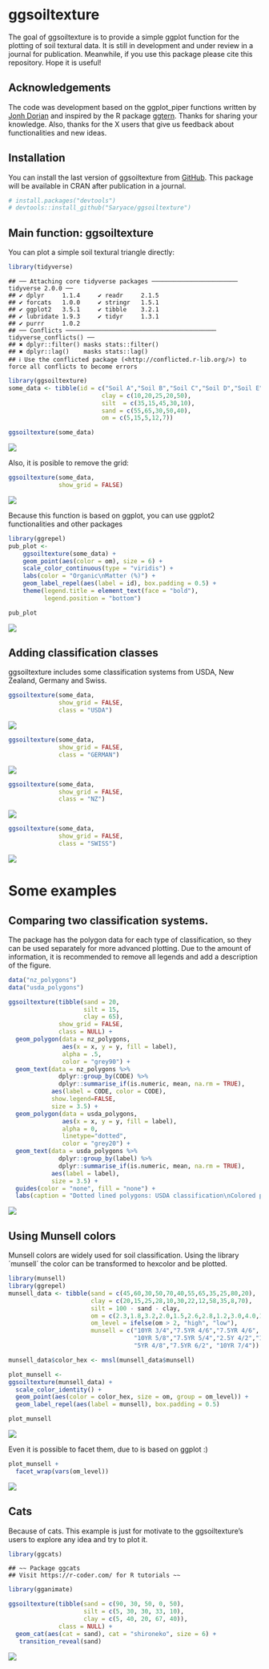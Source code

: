 ggsoiltexture
================

The goal of ggsoiltexture is to provide a simple ggplot function for the
plotting of soil textural data. It is still in development and under
review in a journal for publication. Meanwhile, if you use this package
please cite this repository. Hope it is useful!

## Acknowledgements

The code was development based on the ggplot_piper functions written by
[Jonh Dorian](https://gist.github.com/johnDorian/5561272) and inspired
by the R package [ggtern](https://github.com/nicholasehamilton/ggtern).
Thanks for sharing your knowledge. Also, thanks for the X users that
give us feedback about functionalities and new ideas.

## Installation

You can install the last version of ggsoiltexture from
[GitHub](https://github.com/Saryace/ggsoiltexture). This package will be
available in CRAN after publication in a journal.

``` r
# install.packages("devtools")
# devtools::install_github("Saryace/ggsoiltexture")
```

## Main function: ggsoiltexture

You can plot a simple soil textural triangle directly:

``` r
library(tidyverse)
```

    ## ── Attaching core tidyverse packages ──────────────────────── tidyverse 2.0.0 ──
    ## ✔ dplyr     1.1.4     ✔ readr     2.1.5
    ## ✔ forcats   1.0.0     ✔ stringr   1.5.1
    ## ✔ ggplot2   3.5.1     ✔ tibble    3.2.1
    ## ✔ lubridate 1.9.3     ✔ tidyr     1.3.1
    ## ✔ purrr     1.0.2     
    ## ── Conflicts ────────────────────────────────────────── tidyverse_conflicts() ──
    ## ✖ dplyr::filter() masks stats::filter()
    ## ✖ dplyr::lag()    masks stats::lag()
    ## ℹ Use the conflicted package (<http://conflicted.r-lib.org/>) to force all conflicts to become errors

``` r
library(ggsoiltexture)
some_data <- tibble(id = c("Soil A","Soil B","Soil C","Soil D","Soil E"),
                          clay = c(10,20,25,20,50),
                          silt  = c(35,15,45,30,10),
                          sand = c(55,65,30,50,40),
                          om = c(5,15,5,12,7))

ggsoiltexture(some_data)
```

![](README_files/figure-gfm/simple_plot-1.png)<!-- -->

Also, it is posible to remove the grid:

``` r
ggsoiltexture(some_data,
              show_grid = FALSE)
```

![](README_files/figure-gfm/simple_plot-2-1.png)<!-- -->

Because this function is based on ggplot, you can use ggplot2
functionalities and other packages

``` r
library(ggrepel)
pub_plot <-
    ggsoiltexture(some_data) +
    geom_point(aes(color = om), size = 6) +
    scale_color_continuous(type = "viridis") +
    labs(color = "Organic\nMatter (%)") +
    geom_label_repel(aes(label = id), box.padding = 0.5) +
    theme(legend.title = element_text(face = "bold"),
          legend.position = "bottom")

pub_plot
```

![](README_files/figure-gfm/simple_plot-3-1.png)<!-- -->

## Adding classification classes

ggsoiltexture includes some classification systems from USDA, New
Zealand, Germany and Swiss.

``` r
ggsoiltexture(some_data,
              show_grid = FALSE,
              class = "USDA")
```

![](README_files/figure-gfm/simple_plot-4-1.png)<!-- -->

``` r
ggsoiltexture(some_data,
              show_grid = FALSE,
              class = "GERMAN")
```

![](README_files/figure-gfm/simple_plot-5-1.png)<!-- -->

``` r
ggsoiltexture(some_data,
              show_grid = FALSE,
              class = "NZ")
```

![](README_files/figure-gfm/simple_plot-6-1.png)<!-- -->

``` r
ggsoiltexture(some_data,
              show_grid = FALSE,
              class = "SWISS")
```

![](README_files/figure-gfm/simple_plot-7-1.png)<!-- -->

# Some examples

## Comparing two classification systems.

The package has the polygon data for each type of classification, so
they can be used separately for more advanced plotting. Due to the
amount of information, it is recommended to remove all legends and add a
description of the figure.

``` r
data("nz_polygons")
data("usda_polygons")

ggsoiltexture(tibble(sand = 20,
                     silt = 15,
                     clay = 65),
              show_grid = FALSE,
              class = NULL) +
  geom_polygon(data = nz_polygons, 
               aes(x = x, y = y, fill = label),
               alpha = .5,
               color = "grey90") +
  geom_text(data = nz_polygons %>%
              dplyr::group_by(CODE) %>%
              dplyr::summarise_if(is.numeric, mean, na.rm = TRUE),
            aes(label = CODE, color = CODE),
            show.legend=FALSE,
            size = 3.5) +
  geom_polygon(data = usda_polygons, 
               aes(x = x, y = y, fill = label),
               alpha = 0,
               linetype="dotted",
               color = "grey20") +
  geom_text(data = usda_polygons %>%
              dplyr::group_by(label) %>%
              dplyr::summarise_if(is.numeric, mean, na.rm = TRUE),
            aes(label = label),
            size = 3.5) +
  guides(color = "none", fill = "none") +
  labs(caption = "Dotted lined polygons: USDA classification\nColored polygons: New Zealand Classification")
```

![](README_files/figure-gfm/simple_plot-8-1.png)<!-- -->

## Using Munsell colors

Munsell colors are widely used for soil classification. Using the
library ´munsell´ the color can be transformed to hexcolor and be
plotted.

``` r
library(munsell)
library(ggrepel)
munsell_data <- tibble(sand = c(45,60,30,50,70,40,55,65,35,25,80,20),
                       clay = c(20,15,25,28,10,30,22,12,58,35,8,70),
                       silt = 100 - sand - clay,
                       om = c(2.3,1.8,3.2,2.0,1.5,2.6,2.8,1.2,3.0,4.0,1.0,4.2),
                       om_level = ifelse(om > 2, "high", "low"),
                       munsell = c("10YR 3/4","7.5YR 4/6","7.5YR 4/6", "10YR 4/2","5YR 3/6",
                                   "10YR 5/8","7.5YR 5/4","2.5Y 4/2","10YR 6/6",
                                   "5YR 4/8","7.5YR 6/2", "10YR 7/4"))

munsell_data$color_hex <- mnsl(munsell_data$munsell)

plot_munsell <- 
ggsoiltexture(munsell_data) +
  scale_color_identity() +
  geom_point(aes(color = color_hex, size = om, group = om_level)) +
  geom_label_repel(aes(label = munsell), box.padding = 0.5) 

plot_munsell
```

![](README_files/figure-gfm/simple_plot-9-1.png)<!-- -->

Even it is possible to facet them, due to is based on ggplot :)

``` r
plot_munsell +
  facet_wrap(vars(om_level))
```

![](README_files/figure-gfm/unnamed-chunk-1-1.png)<!-- -->

## Cats

Because of cats. This example is just for motivate to the
ggsoiltexture’s users to explore any idea and try to plot it.

``` r
library(ggcats)
```

    ## ~~ Package ggcats
    ## Visit https://r-coder.com/ for R tutorials ~~

``` r
library(gganimate)

ggsoiltexture(tibble(sand = c(90, 30, 50, 0, 50),
                     silt = c(5, 30, 30, 33, 10),
                     clay = c(5, 40, 20, 67, 40)),
              class = NULL) +
  geom_cat(aes(cat = sand), cat = "shironeko", size = 6) +
   transition_reveal(sand)
```

![](README_files/figure-gfm/unnamed-chunk-2-1.gif)<!-- -->

